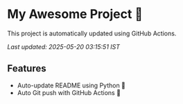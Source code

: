 # My Awesome Project 🚀

This project is automatically updated using GitHub Actions.

_Last updated: 2025-05-20 03:15:51 IST_

## Features
- Auto-update README using Python 🐍
- Auto Git push with GitHub Actions 🤖

